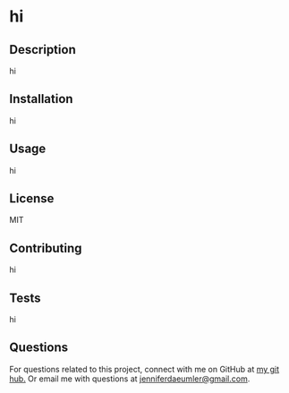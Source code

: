 # hi 

## Description 
 hi
<!--Table of Contents-->
## Installation 
 hi
## Usage 
  hi
## License 
 MIT
## Contributing 
 hi
## Tests 
 hi
## Questions 
 For questions related to this project, connect with me on GitHub at <a href= "https://www.github.com/hi">my git hub.</a> Or email me with questions at jenniferdaeumler@gmail.com. 
